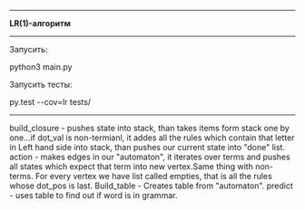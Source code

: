 **********************
****LR(1)-алгоритм****
**********************

Запусить:

python3 main.py

Запусить тесты:

py.test --cov=lr tests/

***************************
build_closure - pushes state into stack, than takes items form stack one by one...if dot_val is non-termianl, it addes all the rules which contain that letter in Left hand side into stack, than pushes our current state into "done" list.
action - makes edges in our "automaton", it iterates over terms and pushes all states which expect that term into new vertex.Same thing with non-terms. 
For every vertex we have list called empties, that is all the rules whose dot_pos is last.
Build_table - Creates table from "automaton".
predict - uses table to find out if word is in grammar.


